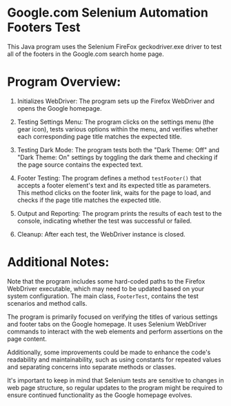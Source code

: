 # Google.com Selenium Automation Footers Test
This Java program uses the Selenium FireFox geckodriver.exe driver to test all of the footers in the Google.com search home page.

# Program Overview:
1. Initializes WebDriver: The program sets up the Firefox WebDriver and opens the Google homepage.

2. Testing Settings Menu: The program clicks on the settings menu (the gear icon), tests various options within the menu, and verifies whether each corresponding page title matches the expected title.

3. Testing Dark Mode: The program tests both the "Dark Theme: Off" and "Dark Theme: On" settings by toggling the dark theme and checking if the page source contains the expected text.

4. Footer Testing: The program defines a method `testFooter()` that accepts a footer element's text and its expected title as parameters. This method clicks on the footer link, waits for the page to load, and checks if the page title matches the expected title.

5. Output and Reporting: The program prints the results of each test to the console, indicating whether the test was successful or failed.

6. Cleanup: After each test, the WebDriver instance is closed.

# Additional Notes:
Note that the program includes some hard-coded paths to the Firefox WebDriver executable, which may need to be updated based on your system configuration. The main class, `FooterTest`, contains the test scenarios and method calls.

The program is primarily focused on verifying the titles of various settings and footer tabs on the Google homepage. It uses Selenium WebDriver commands to interact with the web elements and perform assertions on the page content.

Additionally, some improvements could be made to enhance the code's readability and maintainability, such as using constants for repeated values and separating concerns into separate methods or classes.

It's important to keep in mind that Selenium tests are sensitive to changes in web page structure, so regular updates to the program might be required to ensure continued functionality as the Google homepage evolves.
